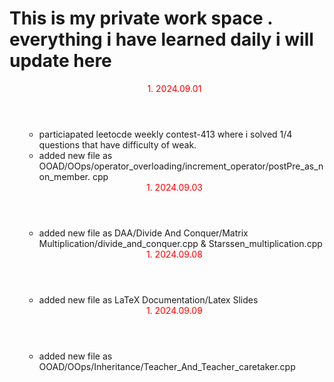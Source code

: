 <h1>This is my private work space .  everything i have learned daily i will update here </h1>

<ol>
 <header style="color:red"> 1. 2024.09.01 </header>
<ul>
<li>
 particiapated leetocde weekly contest-413 where i solved 1/4 questions that have difficulty of weak.
 </li>
 <li>
 added new file as OOAD/OOps/operator_overloading/increment_operator/postPre_as_non_member.
cpp
</li>
                              
</ul>
<header style="color:red"> 1. 2024.09.03 </header>
<ul>
<li>
 added new file as DAA/Divide And Conquer/Matrix Multiplication/divide_and_conquer.cpp & Starssen_multiplication.cpp
 </li>
 </ul>

 <header style="color:red"> 1. 2024.09.08 </header>
<ul>
<li>
 added new file as LaTeX Documentation/Latex Slides
 </li>
 </ul>

 <header style="color:red"> 1. 2024.09.09 </header>
<ul>
<li>
 added new file as OOAD/OOps/Inheritance/Teacher_And_Teacher_caretaker.cpp
 </li>
 </ul>
</ol>